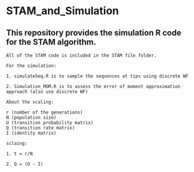 # STAM_and_Simulation

## This repository provides the simulation R code for the STAM algorithm.

```
All of the STAM code is included in the STAM file folder.
```

```
For the simulation:

1. simulateSeq.R is to sample the sequences at tips using discrete WF

2. Simulation_MOM.R is to assess the error of moment approximation approach (also use discrete WF)
```

```
About the scaling:

r (number of the generations)
N (population size)
U (transition probability matrix)
Q (transition rate matrix)
I (identity matrix)

sclaing:

1. t = r/N

2. Q = (U - I)

```
